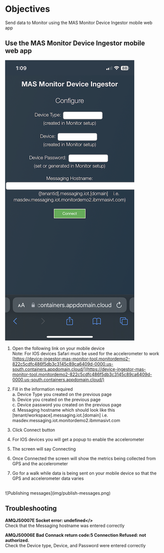 # Objectives
Send data to Monitor using the MAS Monitor Device Ingestor mobile web app

## Use the MAS Monitor Device Ingestor mobile web app

![MAS Monitor Device Ingestor](img/mobile.png)

1. Open the following link on your mobile device
<br>Note: For IOS devices Safari must be used for the accelerometer to work
<br>[https://device-ingestor-mas-monitor-tool.monitordemo2-822c5cdfc486f5db3c3145c89ca6409d-0000.us-south.containers.appdomain.cloud/](https://device-ingestor-mas-monitor-tool.monitordemo2-822c5cdfc486f5db3c3145c89ca6409d-0000.us-south.containers.appdomain.cloud/)

2. Fill in the information required
    <br>a. Device Type you created on the previous page
    <br>b. Device you created on the previous page
    <br>c. Device password you created on the previous page
    <br>d. Messaging hostname which should look like this
           [tenant/workspace].messaging.iot.[domain]
           i.e. masdev.messaging.iot.monitordemo2.ibmmasivt.com
3. Click Connect button
4. For IOS devices you will get a popup to enable the accelerometer
5. The screen will say Connecting
6. Once Connected the screen will show the metrics being collected from GPS and the accelerometer
7. Go for a walk while data is being sent on your mobile device so that the GPS and accelerometer data varies
<br>
![Publishing messages](img/publish-messages.png)

## Troubleshooting

<b>AMQJS0007E Socket error: undefined</></b>
<br>Check that the Messaging hostname was entered correctly

<b>AMQJS0006E Bad Connack return code:5 Connection Refused: not authorized.</b>
<br>Check the Device type, Device, and Password were entered correctly

